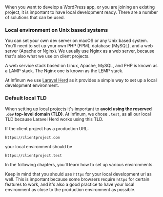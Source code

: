When you want to develop a WordPress app, or you are joining an existing project, it is important to have local development ready. There are a number of solutions that can be used.

### Local environment on Unix based systems

You can set your own dev server on macOS or any Unix based system. You'll need to set up your own PHP (FPM), database (MySQL), and a web server (Apache or Nginx). We usually use Nginx as a web server, because that's also what we use on client projects.

A web service stack based on Linux, Apache, MySQL, and PHP is known as a LAMP stack. The Nginx one is known as the LEMP stack.

At Infinum we use [Laravel Herd](https://herd.laravel.com/) as it provides a simple way to set up a local development environment.

### Default local TLD

When setting up local projects it's important to **avoid using the reserved `.dev` top-level domain (TLD)**. At Infinum, we chose `.test`, as all our local TLD because Laravel Herd works using this TLD.

If the client project has a production URL:

```
https://clientproject.com
```

your local environment should be 

```
https://clientproject.test
```

In the following chapters, you'll learn how to set up various environments.

Keep in mind that you should use `https` for your local development url as well. This is important because some browsers require `https` for certain features to work, and it's also a good practice to have your local environment as close to the production environment as possible.
